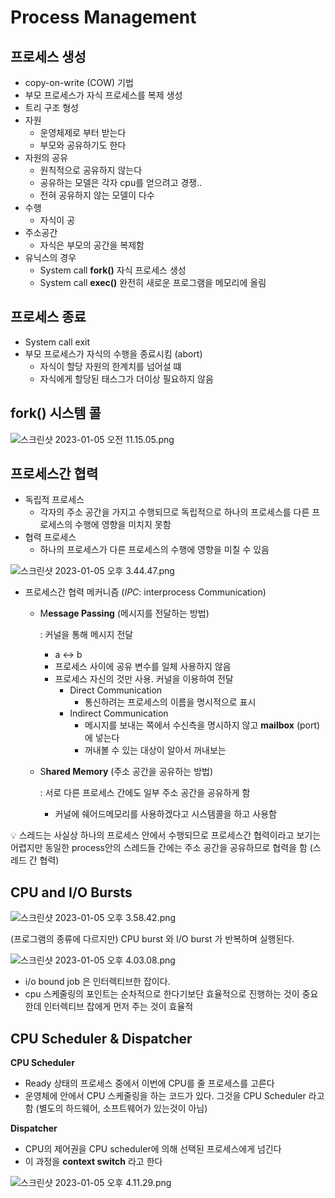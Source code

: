 # Process Management

## 프로세스 생성

- copy-on-write (COW) 기법
- 부모 프로세스가 자식 프로세스를 복제 생성
- 트리 구조 형성
- 자원
    - 운영체제로 부터 받는다
    - 부모와 공유하기도 한다
- 자원의 공유
    - 원칙적으로 공유하지 않는다
    - 공유하는 모델은 각자 cpu를 얻으려고 경쟁..
    - 전혀 공유하지 않는 모델이 다수
- 수행
    - 자식이 공
- 주소공간
    - 자식은 부모의 공간을 복제함
- 유닉스의 경우
    - System call **fork()**  자식 프로세스 생성
    - System call **exec()**  완전히 새로운 프로그램을 메모리에 올림

## 프로세스 종료

- System call exit
- 부모 프로세스가 자식의 수행을 종료시킴 (abort)
    - 자식이 할당 자원의 한계치를 넘어설 떄
    - 자식에게 할당된 태스그가 더이상 필요하지 않음

## fork() 시스템 콜

![스크린샷 2023-01-05 오전 11.15.05.png](Process%20Management%207389a2da60f34b79aa6c39bb5931c74b/%25E1%2584%2589%25E1%2585%25B3%25E1%2584%258F%25E1%2585%25B3%25E1%2584%2585%25E1%2585%25B5%25E1%2586%25AB%25E1%2584%2589%25E1%2585%25A3%25E1%2586%25BA_2023-01-05_%25E1%2584%258B%25E1%2585%25A9%25E1%2584%258C%25E1%2585%25A5%25E1%2586%25AB_11.15.05.png)

## 프로세스간 협력

- 독립적 프로세스
    - 각자의 주소 공간을 가지고 수행되므로 독립적으로 하나의 프로세스를 다른 프로세스의 수행에 영향을 미치지 못함
- 협력 프로세스
    - 하나의 프로세스가 다른 프로세스의 수행에 영향을 미칠 수 있음

![스크린샷 2023-01-05 오후 3.44.47.png](Process%20Management%207389a2da60f34b79aa6c39bb5931c74b/%25E1%2584%2589%25E1%2585%25B3%25E1%2584%258F%25E1%2585%25B3%25E1%2584%2585%25E1%2585%25B5%25E1%2586%25AB%25E1%2584%2589%25E1%2585%25A3%25E1%2586%25BA_2023-01-05_%25E1%2584%258B%25E1%2585%25A9%25E1%2584%2592%25E1%2585%25AE_3.44.47.png)

- 프로세스간 협력 메커니즘 (*IPC*: interprocess Communication)
    - M**essage Passing** (메시지를 전달하는 방법)
        
        : 커널을 통해 메시지 전달
        
        - a ↔ b
        - 프로세스 사이에 공유 변수를 일체 사용하지 않음
        - 프로세스 자신의 것만 사용. 커널을 이용하여 전달
            - Direct Communication
                - 통신하려는 프로세스의 이름을 명시적으로 표시
            - Indirect Communication
                - 메시지를 보내는 쪽에서 수신측을 명시하지 않고 **mailbox** (port)에 넣는다
                - 꺼내볼 수 있는 대상이 알아서 꺼내보는
    - S**hared Memory** (주소 공간을 공유하는 방법)
        
        : 서로 다른 프로세스 간에도 일부 주소 공간을 공유하게 함
        
        - 커널에 쉐어드메모리를 사용하겠다고 시스템콜을 하고 사용함
        

<aside>
💡 스레드는 사실상 하나의 프로세스 안에서 수행되므로 프로세스간 협력이라고 보기는 어렵지만 동일한 process안의 스레드들 간에는 주소 공간을 공유하므로 협력을 함 (스레드 간 협력)

</aside>

## CPU and I/O Bursts

![스크린샷 2023-01-05 오후 3.58.42.png](Process%20Management%207389a2da60f34b79aa6c39bb5931c74b/%25E1%2584%2589%25E1%2585%25B3%25E1%2584%258F%25E1%2585%25B3%25E1%2584%2585%25E1%2585%25B5%25E1%2586%25AB%25E1%2584%2589%25E1%2585%25A3%25E1%2586%25BA_2023-01-05_%25E1%2584%258B%25E1%2585%25A9%25E1%2584%2592%25E1%2585%25AE_3.58.42.png)

(프로그램의 종류에 다르지만) CPU burst 와 I/O burst 가 반복하며 실행된다.

![스크린샷 2023-01-05 오후 4.03.08.png](Process%20Management%207389a2da60f34b79aa6c39bb5931c74b/%25E1%2584%2589%25E1%2585%25B3%25E1%2584%258F%25E1%2585%25B3%25E1%2584%2585%25E1%2585%25B5%25E1%2586%25AB%25E1%2584%2589%25E1%2585%25A3%25E1%2586%25BA_2023-01-05_%25E1%2584%258B%25E1%2585%25A9%25E1%2584%2592%25E1%2585%25AE_4.03.08.png)

- i/o bound job 은 인터렉티브한 잡이다.
- cpu 스케줄링의 포인트는 순차적으로 한다기보단 효율적으로 진행하는 것이 중요한데 인터렉티브 잡에게 먼저 주는 것이 효율적

## CPU Scheduler & Dispatcher

**CPU Scheduler**

- Ready 상태의 프로세스 중에서 이번에 CPU를 줄 프로세스를 고른다
- 운영체에 안에서 CPU 스케줄링을 하는 코드가 있다. 그것을 CPU Scheduler 라고함 (별도의 하드웨어, 소프트웨어가 있는것이 아님)

**Dispatcher**

- CPU의 제어권을 CPU scheduler에 의해 선택된 프로세스에게 넘긴다
- 이 과정을 **context switch** 라고 한다

![스크린샷 2023-01-05 오후 4.11.29.png](Process%20Management%207389a2da60f34b79aa6c39bb5931c74b/%25E1%2584%2589%25E1%2585%25B3%25E1%2584%258F%25E1%2585%25B3%25E1%2584%2585%25E1%2585%25B5%25E1%2586%25AB%25E1%2584%2589%25E1%2585%25A3%25E1%2586%25BA_2023-01-05_%25E1%2584%258B%25E1%2585%25A9%25E1%2584%2592%25E1%2585%25AE_4.11.29.png)